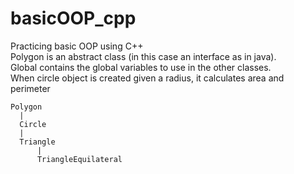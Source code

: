 # basicOOP_cpp
Practicing basic OOP using C++ <br>
Polygon is an abstract class (in this case an interface as in java).<br>
Global contains the global variables to use in the other classes.<br>
When circle object is created given a radius, it calculates area and perimeter

```
Polygon
  |
  Circle
  |
  Triangle
      |
      TriangleEquilateral
```             
